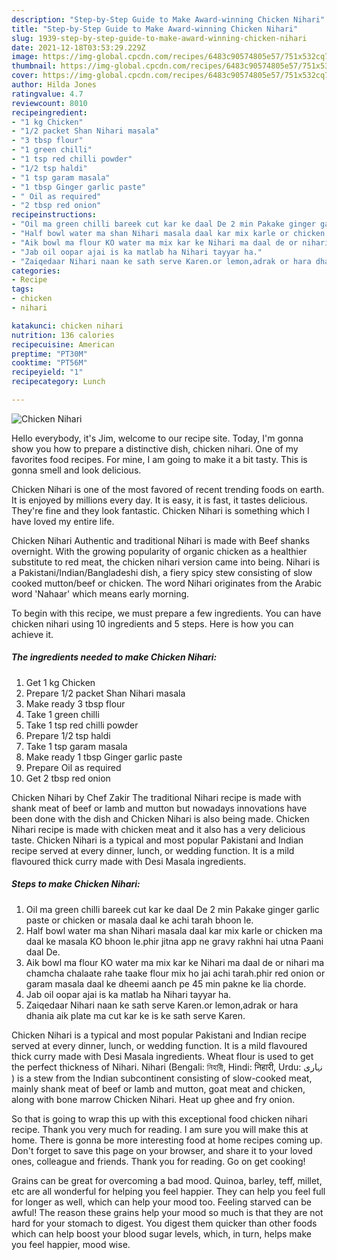 ```yaml
---
description: "Step-by-Step Guide to Make Award-winning Chicken Nihari"
title: "Step-by-Step Guide to Make Award-winning Chicken Nihari"
slug: 1939-step-by-step-guide-to-make-award-winning-chicken-nihari
date: 2021-12-18T03:53:29.229Z
image: https://img-global.cpcdn.com/recipes/6483c90574805e57/751x532cq70/chicken-nihari-recipe-main-photo.jpg
thumbnail: https://img-global.cpcdn.com/recipes/6483c90574805e57/751x532cq70/chicken-nihari-recipe-main-photo.jpg
cover: https://img-global.cpcdn.com/recipes/6483c90574805e57/751x532cq70/chicken-nihari-recipe-main-photo.jpg
author: Hilda Jones
ratingvalue: 4.7
reviewcount: 8010
recipeingredient:
- "1 kg Chicken"
- "1/2 packet Shan Nihari masala"
- "3 tbsp flour"
- "1 green chilli"
- "1 tsp red chilli powder"
- "1/2 tsp haldi"
- "1 tsp garam masala"
- "1 tbsp Ginger garlic paste"
- " Oil as required"
- "2 tbsp red onion"
recipeinstructions:
- "Oil ma green chilli bareek cut kar ke daal De 2 min Pakake ginger garlic paste or chicken or masala daal ke achi tarah bhoon le."
- "Half bowl water ma shan Nihari masala daal kar mix karle or chicken ma daal ke masala KO bhoon le.phir jitna app ne gravy rakhni hai utna Paani daal De."
- "Aik bowl ma flour KO water ma mix kar ke Nihari ma daal de or nihari ma chamcha chalaate rahe taake flour mix ho jai achi tarah.phir red onion or garam masala daal ke dheemi aanch pe 45 min pakne ke lia chorde."
- "Jab oil oopar ajai is ka matlab ha Nihari tayyar ha."
- "Zaiqedaar Nihari naan ke sath serve Karen.or lemon,adrak or hara dhania aik plate ma cut kar ke is ke sath serve Karen."
categories:
- Recipe
tags:
- chicken
- nihari

katakunci: chicken nihari 
nutrition: 136 calories
recipecuisine: American
preptime: "PT30M"
cooktime: "PT56M"
recipeyield: "1"
recipecategory: Lunch

---
```



![Chicken Nihari](https://img-global.cpcdn.com/recipes/6483c90574805e57/751x532cq70/chicken-nihari-recipe-main-photo.jpg)

Hello everybody, it's Jim, welcome to our recipe site. Today, I'm gonna show you how to prepare a distinctive dish, chicken nihari. One of my favorites food recipes. For mine, I am going to make it a bit tasty. This is gonna smell and look delicious.

Chicken Nihari is one of the most favored of recent trending foods on earth. It is enjoyed by millions every day. It is easy, it is fast, it tastes delicious. They're fine and they look fantastic. Chicken Nihari is something which I have loved my entire life.

Chicken Nihari Authentic and traditional Nihari is made with Beef shanks overnight. With the growing popularity of organic chicken as a healthier substitute to red meat, the chicken nihari version came into being. Nihari is a Pakistani/Indian/Bangladeshi dish, a fiery spicy stew consisting of slow cooked mutton/beef or chicken. The word Nihari originates from the Arabic word &#39;Nahaar&#39; which means early morning.


To begin with this recipe, we must prepare a few ingredients. You can have chicken nihari using 10 ingredients and 5 steps. Here is how you can achieve it.

<!--inarticleads1-->

##### The ingredients needed to make Chicken Nihari:

1. Get 1 kg Chicken
1. Prepare 1/2 packet Shan Nihari masala
1. Make ready 3 tbsp flour
1. Take 1 green chilli
1. Take 1 tsp red chilli powder
1. Prepare 1/2 tsp haldi
1. Take 1 tsp garam masala
1. Make ready 1 tbsp Ginger garlic paste
1. Prepare  Oil as required
1. Get 2 tbsp red onion


Chicken Nihari by Chef Zakir The traditional Nihari recipe is made with shank meat of beef or lamb and mutton but nowadays innovations have been done with the dish and Chicken Nihari is also being made. Chicken Nihari recipe is made with chicken meat and it also has a very delicious taste. Chicken Nihari is a typical and most popular Pakistani and Indian recipe served at every dinner, lunch, or wedding function. It is a mild flavoured thick curry made with Desi Masala ingredients. 

<!--inarticleads2-->

##### Steps to make Chicken Nihari:

1. Oil ma green chilli bareek cut kar ke daal De 2 min Pakake ginger garlic paste or chicken or masala daal ke achi tarah bhoon le.
1. Half bowl water ma shan Nihari masala daal kar mix karle or chicken ma daal ke masala KO bhoon le.phir jitna app ne gravy rakhni hai utna Paani daal De.
1. Aik bowl ma flour KO water ma mix kar ke Nihari ma daal de or nihari ma chamcha chalaate rahe taake flour mix ho jai achi tarah.phir red onion or garam masala daal ke dheemi aanch pe 45 min pakne ke lia chorde.
1. Jab oil oopar ajai is ka matlab ha Nihari tayyar ha.
1. Zaiqedaar Nihari naan ke sath serve Karen.or lemon,adrak or hara dhania aik plate ma cut kar ke is ke sath serve Karen.


Chicken Nihari is a typical and most popular Pakistani and Indian recipe served at every dinner, lunch, or wedding function. It is a mild flavoured thick curry made with Desi Masala ingredients. Wheat flour is used to get the perfect thickness of Nihari. Nihari (Bengali: নিহারী, Hindi: निहारी, Urdu: نہاری ‎) is a stew from the Indian subcontinent consisting of slow-cooked meat, mainly shank meat of beef or lamb and mutton, goat meat and chicken, along with bone marrow Chicken Nihari. Heat up ghee and fry onion. 

So that is going to wrap this up with this exceptional food chicken nihari recipe. Thank you very much for reading. I am sure you will make this at home. There is gonna be more interesting food at home recipes coming up. Don't forget to save this page on your browser, and share it to your loved ones, colleague and friends. Thank you for reading. Go on get cooking!

Grains can be great for overcoming a bad mood. Quinoa, barley, teff, millet, etc are all wonderful for helping you feel happier. They can help you feel full for longer as well, which can help your mood too. Feeling starved can be awful! The reason these grains help your mood so much is that they are not hard for your stomach to digest. You digest them quicker than other foods which can help boost your blood sugar levels, which, in turn, helps make you feel happier, mood wise.
